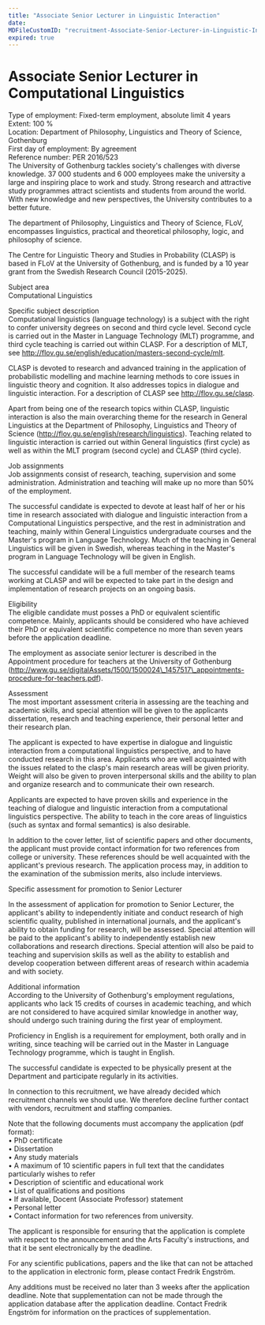 ```yaml
---
title: "Associate Senior Lecturer in Linguistic Interaction"
date: 
MDFileCustomID: "recruitment-Associate-Senior-Lecturer-in-Linguistic-Interaction"
expired: true
---
```


# Associate Senior Lecturer in Computational Linguistics

Type of employment: Fixed-term employment, absolute limit 4 years\
Extent: 100 %\
Location: Department of Philosophy, Linguistics and Theory of Science,
Gothenburg\
First day of employment: By agreement\
Reference number: PER 2016/523\
The University of Gothenburg tackles society\'s challenges with diverse
knowledge. 37 000 students and 6 000 employees make the university a
large and inspiring place to work and study. Strong research and
attractive study programmes attract scientists and students from around
the world. With new knowledge and new perspectives, the University
contributes to a better future.

The department of Philosophy, Linguistics and Theory of Science, FLoV,
encompasses linguistics, practical and theoretical philosophy, logic,
and philosophy of science.

The Centre for Linguistic Theory and Studies in Probability (CLASP) is
based in FLoV at the University of Gothenburg, and is funded by a 10
year grant from the Swedish Research Council (2015-2025).

Subject area\
Computational Linguistics

Specific subject description\
Computational linguistics (language technology) is a subject with the
right to confer university degrees on second and third cycle level.
Second cycle is carried out in the Master in Language Technology (MLT)
programme, and third cycle teaching is carried out within CLASP. For a
description of MLT, see
http://flov.gu.se/english/education/masters-second-cycle/mlt.

CLASP is devoted to research and advanced training in the application of
probabilistic modelling and machine learning methods to core issues in
linguistic theory and cognition. It also addresses topics in dialogue
and linguistic interaction. For a description of CLASP see
http://flov.gu.se/clasp.

Apart from being one of the research topics within CLASP, linguistic
interaction is also the main overarching theme for the research in
General Linguistics at the Department of Philosophy, Linguistics and
Theory of Science (http://flov.gu.se/english/research/linguistics).
Teaching related to linguistic interaction is carried out within General
linguistics (first cycle) as well as within the MLT program (second
cycle) and CLASP (third cycle).

Job assignments\
Job assignments consist of research, teaching, supervision and some
administration. Administration and teaching will make up no more than
50% of the employment.

The successful candidate is expected to devote at least half of her or
his time in research associated with dialogue and linguistic interaction
from a Computational Linguistics perspective, and the rest in
administration and teaching, mainly within General Linguistics
undergraduate courses and the Master\'s program in Language Technology.
Much of the teaching in General Linguistics will be given in Swedish,
whereas teaching in the Master's program in Language Technology will be
given in English.

The successful candidate will be a full member of the research teams
working at CLASP and will be expected to take part in the design and
implementation of research projects on an ongoing basis.

Eligibility\
The eligible candidate must posses a PhD or equivalent scientific
competence. Mainly, applicants should be considered who have achieved
their PhD or equivalent scientific competence no more than seven years
before the application deadline.

The employment as associate senior lecturer is described in the
Appointment procedure for teachers at the University of Gothenburg
(http://www.gu.se/digitalAssets/1500/1500024\_1457517\_appointments-procedure-for-teachers.pdf).

Assessment\
The most important assessment criteria in assessing are the teaching and
academic skills, and special attention will be given to the applicants
dissertation, research and teaching experience, their personal letter
and their research plan.

The applicant is expected to have expertise in dialogue and linguistic
interaction from a computational linguistics perspective, and to have
conducted research in this area. Applicants who are well acquainted with
the issues related to the clasp\'s main research areas will be given
priority. Weight will also be given to proven interpersonal skills and
the ability to plan and organize research and to communicate their own
research.

Applicants are expected to have proven skills and experience in the
teaching of dialogue and linguistic interaction from a computational
linguistics perspective. The ability to teach in the core areas of
linguistics (such as syntax and formal semantics) is also desirable.

In addition to the cover letter, list of scientific papers and other
documents, the applicant must provide contact information for two
references from college or university. These references should be well
acquainted with the applicant\'s previous research. The application
process may, in addition to the examination of the submission merits,
also include interviews.

Specific assessment for promotion to Senior Lecturer

In the assessment of application for promotion to Senior Lecturer, the
applicant\'s ability to independently initiate and conduct research of
high scientific quality, published in international journals, and the
applicant\'s ability to obtain funding for research, will be assessed.
Special attention will be paid to the applicant\'s ability to
independently establish new collaborations and research directions.
Special attention will also be paid to teaching and supervision skills
as well as the ability to establish and develop cooperation between
different areas of research within academia and with society.

Additional information\
According to the University of Gothenburg\'s employment regulations,
applicants who lack 15 credits of courses in academic teaching, and
which are not considered to have acquired similar knowledge in another
way, should undergo such training during the first year of employment.

Proficiency in English is a requirement for employment, both orally and
in writing, since teaching will be carried out in the Master in Language
Technology programme, which is taught in English.

The successful candidate is expected to be physically present at the
Department and participate regularly in its activities.

In connection to this recruitment, we have already decided which
recruitment channels we should use. We therefore decline further contact
with vendors, recruitment and staffing companies.

Note that the following documents must accompany the application (pdf
format):\
• PhD certificate\
• Dissertation\
• Any study materials\
• A maximum of 10 scientific papers in full text that the candidates
particularly wishes to refer\
• Description of scientific and educational work\
• List of qualifications and positions\
• If available, Docent (Associate Professor) statement\
• Personal letter\
• Contact information for two references from university.

The applicant is responsible for ensuring that the application is
complete with respect to the announcement and the Arts Faculty\'s
instructions, and that it be sent electronically by the deadline.

For any scientific publications, papers and the like that can not be
attached to the application in electronic form, please contact Fredrik
Engström.

Any additions must be received no later than 3 weeks after the
application deadline. Note that supplementation can not be made through
the application database after the application deadline. Contact Fredrik
Engström for information on the practices of supplementation.

